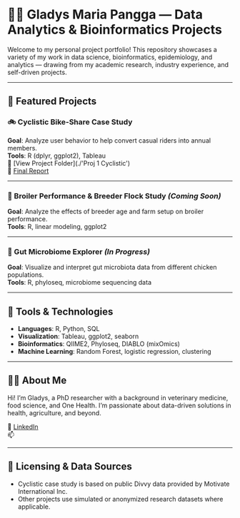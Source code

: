 # 👩‍💻 Gladys Maria Pangga — Data Analytics & Bioinformatics Projects

Welcome to my personal project portfolio! This repository showcases a variety of my work in data science, bioinformatics, epidemiology, and analytics — drawing from my academic research, industry experience, and self-driven projects.

---

## 📁 Featured Projects

### 🚲 Cyclistic Bike-Share Case Study
**Goal**: Analyze user behavior to help convert casual riders into annual members.  
**Tools**: R (dplyr, ggplot2), Tableau  
📁 [View Project Folder](./'Proj 1 Cyclistic')  
📄 [Final Report](./cyclistic_case_study/Cyclistic_Report.pdf)

---

### 🐔 Broiler Performance & Breeder Flock Study *(Coming Soon)*
**Goal**: Analyze the effects of breeder age and farm setup on broiler performance.  
**Tools**: R, linear modeling, ggplot2  

---

### 🧬 Gut Microbiome Explorer *(In Progress)*
**Goal**: Visualize and interpret gut microbiota data from different chicken populations.  
**Tools**: R, phyloseq, microbiome sequencing data  

---

## 🧰 Tools & Technologies

- **Languages**: R, Python, SQL  
- **Visualization**: Tableau, ggplot2, seaborn  
- **Bioinformatics**: QIIME2, Phyloseq, DIABLO (mixOmics)  
- **Machine Learning**: Random Forest, logistic regression, clustering  

---

## 🙋‍♀️ About Me

Hi! I’m Gladys, a PhD researcher with a background in veterinary medicine, food science, and One Health. I’m passionate about data-driven solutions in health, agriculture, and beyond.

🔗 [LinkedIn](https://www.linkedin.com/in/gladysmariapangga)  
📫 

---

## 📎 Licensing & Data Sources

- Cyclistic case study is based on public Divvy data provided by Motivate International Inc.
- Other projects use simulated or anonymized research datasets where applicable.
